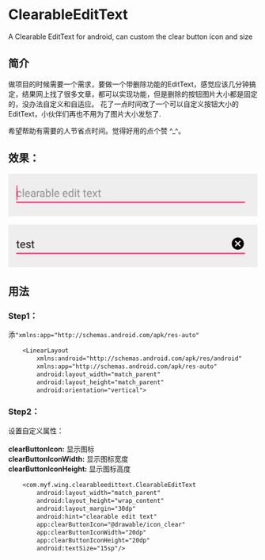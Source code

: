 # ClearableEditText
A Clearable EditText for android, can custom the clear button icon and  size

## 简介
做项目的时候需要一个需求，要做一个带删除功能的EditText，感觉应该几分钟搞定，结果网上找了很多文章，都可以实现功能，但是删除的按钮图片大小都是固定的，没办法自定义和自适应。
花了一点时间改了一个可以自定义按钮大小的EditText，小伙伴们再也不用为了图片大小发愁了.

希望帮助有需要的人节省点时间。觉得好用的点个赞 ^_^。


## 效果：
![](screen1.png)

![](screen2.png)


## 用法
### Step1： 

添`"xmlns:app="http://schemas.android.com/apk/res-auto"`


        <LinearLayout
            xmlns:android="http://schemas.android.com/apk/res/android"
            xmlns:app="http://schemas.android.com/apk/res-auto"
            android:layout_width="match_parent"
            android:layout_height="match_parent"
            android:orientation="vertical">

### Step2：
设置自定义属性：<br>\
**clearButtonIcon:** 显示图标<br>
**clearButtonIconWidth:** 显示图标宽度 <br>
**clearButtonIconHeight:** 显示图标高度 <br>

        <com.myf.wing.clearableedittext.ClearableEditText
            android:layout_width="match_parent"
            android:layout_height="wrap_content"
            android:layout_margin="30dp"
            android:hint="clearable edit text"
            app:clearButtonIcon="@drawable/icon_clear"
            app:clearButtonIconWidth="20dp"
            app:clearButtonIconHeight="20dp"
            android:textSize="15sp"/>


